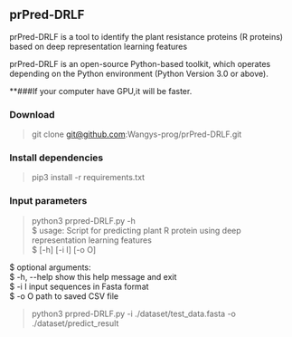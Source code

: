 ## prPred-DRLF
prPred-DRLF is a tool to identify the plant resistance proteins (R proteins) based on deep representation learning features

prPred-DRLF is an open-source Python-based toolkit, which operates depending on the Python environment (Python Version 3.0 or above). 

**###If your computer have GPU,it will be faster. 


### **Download**

> git clone git@github.com:Wangys-prog/prPred-DRLF.git

### **Install dependencies**

> pip3 install -r requirements.txt


### Input parameters

> python3 prpred-DRLF.py -h  
$ usage: Script for predicting plant R protein using deep representation learning features  
$       [-h] [-i I] [-o O]  

$ optional arguments:  
$  -h, --help  show this help message and exit  
$  -i I        input sequences in Fasta format  
$  -o O        path to saved CSV file  

> python3 prpred-DRLF.py -i ./dataset/test_data.fasta -o ./dataset/predict_result

